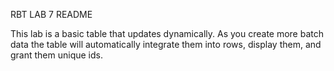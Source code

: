 RBT LAB 7 README

This lab is a basic table that updates dynamically. As you create more batch data the table will automatically integrate them into rows, display them, and grant them unique ids. 